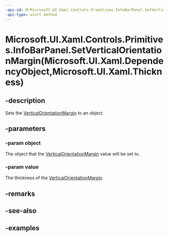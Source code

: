 ```yaml
---
-api-id: M:Microsoft.UI.Xaml.Controls.Primitives.InfoBarPanel.SetVerticalOrientationMargin(Microsoft.UI.Xaml.DependencyObject,Microsoft.UI.Xaml.Thickness)
-api-type: winrt method
---
```


# Microsoft.UI.Xaml.Controls.Primitives.InfoBarPanel.SetVerticalOrientationMargin(Microsoft.UI.Xaml.DependencyObject,Microsoft.UI.Xaml.Thickness)

<!--
public static void SetVerticalOrientationMargin (Microsoft.UI.Xaml.DependencyObject object, Microsoft.UI.Xaml.Thickness value);
-->

## -description

Sets the [VerticalOrientationMargin](infobarpanel_verticalorientationmargin.md) to an object.

## -parameters

### -param object

The object that the [VerticalOrientationMargin](infobarpanel_verticalorientationmargin.md) value will be set to.

### -param value

The thickness of the [VerticalOrientationMargin](infobarpanel_verticalorientationmargin.md).

## -remarks

## -see-also

## -examples
